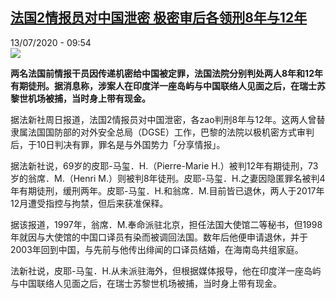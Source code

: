 <!--1594634075000-->
[法国2情报员对中国泄密 极密审后各领刑8年与12年](http://www.rfi.fr//cn/%E4%B8%AD%E5%9B%BD/20200713-%E6%B3%95%E5%9B%BD2%E6%83%85%E6%8A%A5%E5%91%98%E5%AF%B9%E4%B8%AD%E5%9B%BD%E6%B3%84%E5%AF%86-%E6%9E%81%E5%AF%86%E5%AE%A1%E5%90%8E%E5%90%84%E9%A2%86%E5%88%918%E5%B9%B4%E4%B8%8E12%E5%B9%B4)
------

<div>13/07/2020 - 09:54</div><img src="https://s.rfi.fr/media/display/f09c6ab0-1317-11ea-8d64-005056a99247/w:310/p:16x9/2018-10-26t080453z_115686268_rc127939dd80_rtrmadp_3_china-economy-yuan.jpg"><p><strong>两名法国前情报干员因传递机密给中国被定罪，法国法院分别判处两人8年和12年有期徒刑。据消息称，涉案人在印度洋一座岛屿与中国联络人见面之后，在瑞士苏黎世机场被捕，当时身上带有现金。</strong></p><div class="t-content__body u-clearfix"><div class="m-interstitial"></div><p>据法新社周日报道，法国2情报员对中国泄密，各zao判刑8年与12年。这两人曾替隶属法国国防部的对外安全总局（DGSE）工作，巴黎的法院以极机密方式审判后，于10日判决有罪，罪名是与外国势力「分享情报」。</p><p>据法新社说，69岁的皮耶-马玺．H.（Pierre-Marie H.）被判12年有期徒刑，73岁的翁席．M.（Henri M.）则被判8年徒刑。皮耶-马玺．H.之妻因隐匿罪名被判4年有期徒刑，缓刑两年。皮耶-马玺．H.和翁席．M.目前皆已退休，两人于2017年12月遭受指控与拘禁，但后来获准保释。</p><p>据该报道，1997年，翁席．M.奉命派驻北京，担任法国大使馆二等秘书，但1998年就因与大使馆的中国口译员有染而被调回法国。数年后他便申请退休，并于2003年回到中国，与先前与他传出绯闻的口译员结婚，在海南岛共组家庭。</p><p>法新社说，皮耶-马玺．H.从未派驻海外，但根据媒体报导，他在印度洋一座岛屿与中国联络人见面之后，在瑞士苏黎世机场被捕，当时身上带有现金。</p><div class="o-self-promo o-self-promo--nl o-self-promo--hidden" data-selfpromo-newsletter></div><div class="o-self-promo o-self-promo--app o-self-promo--hidden" data-selfpromo-app></div></div>
